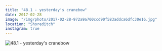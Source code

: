 ```yaml
---
title: "48.1 - yesterday's cranebow"
date: 2017-02-28
image: "/img/photo/2017-02-28-972a9a700ccd90f583addca6dfc30e16.jpg"
location: "Shoreditch"
instagram: true
---
```


![48.1 - yesterday's cranebow](/img/photo/2017-02-28-972a9a700ccd90f583addca6dfc30e16.jpg)
